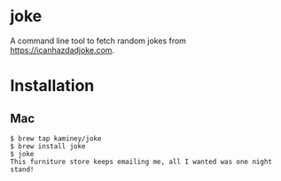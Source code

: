 # joke
A command line tool to fetch random jokes from https://icanhazdadjoke.com.

# Installation

## Mac
  ```
  $ brew tap kaminey/joke
  $ brew install joke
  $ joke
  This furniture store keeps emailing me, all I wanted was one night stand!
  ```
